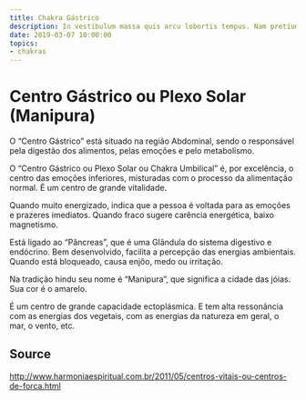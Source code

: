 ```yaml
---
title: Chakra Gástrico
description: In vestibulum massa quis arcu lobortis tempus. Nam pretium arcu in odio vulputate luctus.
date: 2019-03-07 10:00:00
topics:
- chakras
---
```


# Centro Gástrico ou Plexo Solar (Manipura)

O “Centro Gástrico” está situado na região Abdominal, sendo o responsável pela digestão dos alimentos, pelas emoções e pelo metabolismo.

O “Centro Gástrico ou Plexo Solar ou Chakra Umbilical” é, por excelência, o centro das emoções inferiores, misturadas com o processo da alimentação normal. É um centro de grande vitalidade.

Quando muito energizado, indica que a pessoa é voltada para as emoções e prazeres imediatos. Quando fraco sugere carência energética, baixo magnetismo.

Está ligado ao “Pâncreas”, que é uma Glândula do sistema digestivo e endócrino. Bem desenvolvido, facilita a percepção das energias ambientais. Quando está bloqueado, causa enjôo, medo ou irritação.

Na tradição hindu seu nome é “Manipura”, que significa a cidade das jóias. Sua cor é o amarelo.

É um centro de grande capacidade ectoplásmica. E tem alta ressonância com as energias dos vegetais, com as energias da natureza em geral, o mar, o vento, etc.





## Source
http://www.harmoniaespiritual.com.br/2011/05/centros-vitais-ou-centros-de-forca.html
